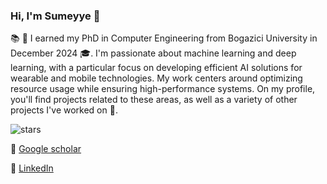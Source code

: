 ### Hi, I'm Sumeyye 👋

:books: 🏫 I earned my PhD in Computer Engineering from Bogazici University in December 2024 :mortar_board:. I'm passionate about machine learning and deep learning, with a particular focus on developing efficient AI solutions for wearable and mobile technologies. My work centers around optimizing resource usage while ensuring high-performance systems. On my profile, you'll find projects related to these areas, as well as a variety of other projects I've worked on 🌟.

<img src="https://img.shields.io/github/stars/sumeyye-agac?label=Stars" alt="stars">

:page_facing_up: [Google scholar](https://scholar.google.com/citations?user=GnrF2DsAAAAJ&hl=tr&oi=ao)

:eyes: [LinkedIn](https://www.linkedin.com/in/sumeyye-agac-800039/)




